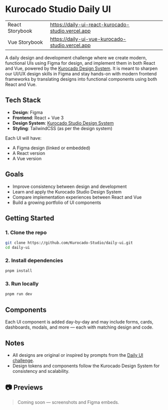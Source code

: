# Kurocado Studio Daily UI

|                 |                                                     |
| --------------- | --------------------------------------------------- |
| React Storybook | <https://daily-ui-react-kurocado-studio.vercel.app> |
| Vue Storybook   | <https://daily-ui-vue-kurocado-studio.vercel.app>   |

A daily design and development challenge where we create modern, functional UIs using Figma for
design, and implement them in both React and Vue, powered by the
[Kurocado Design System](https://github.com/Kurocado-Studio/design-system). It is meant to sharpen
our UI/UX design skills in Figma and stay hands-on with modern frontend frameworks by translating
designs into functional components using both React and Vue.

## Tech Stack

- **Design**: Figma
- **Frontend**: React + Vue 3
- **Design System**:
  [Kurocado Studio Design System](https://github.com/Kurocado-Studio/design-system)
- **Styling**: TailwindCSS (as per the design system)

Each UI will have:

- A Figma design (linked or embedded)
- A React version
- A Vue version

## Goals

- Improve consistency between design and development
- Learn and apply the Kurocado Studio Design System
- Compare implementation experiences between React and Vue
- Build a growing portfolio of UI components

## Getting Started

### 1. Clone the repo

```bash
git clone https://github.com/Kurocado-Studio/daily-ui.git
cd daily-ui
```

### 2. Install dependencies

```bash
pnpm install
```

### 3. Run locally

```bash
pnpm run dev
```

## Components

Each UI component is added day-by-day and may include forms, cards, dashboards, modals, and more —
each with matching design and code.

## Notes

- All designs are original or inspired by prompts from the
  [Daily UI challenge](https://www.dailyui.co/).
- Design tokens and components follow the Kurocado Design System for consistency and scalability.

## 📷 Previews

> Coming soon — screenshots and Figma embeds.
